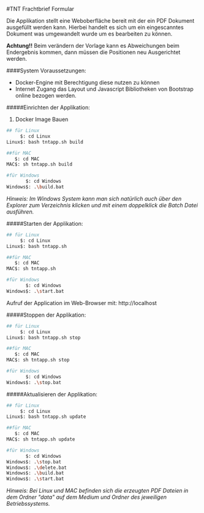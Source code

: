 #TNT Frachtbrief Formular

Die Applikation stellt eine Weboberfläche bereit mit der ein PDF Dokument ausgefüllt werden kann.
Hierbei handelt es sich um ein eingescanntes Dokument was umgewandelt wurde um es bearbeiten zu können.

**Achtung!!** Beim verändern der Vorlage kann es Abweichungen beim Endergebnis kommen, dann müssen die Positionen
neu Ausgerichtet werden.


####System Voraussetzungen:
- Docker-Engine mit Berechtigung diese nutzen zu können
- Internet Zugang das Layout und Javascript Bibliotheken von Bootstrap online bezogen werden.


#####Einrichten der Applikation:
1) Docker Image Bauen 
````bash
## für Linux
     $: cd Linux
Linux$: bash tntapp.sh build

##für MAC
   $: cd MAC
MAC$: sh tntapp.sh build

#für Windows
       $: cd Windows
Windows$: .\build.bat
````
*Hinweis: Im Windows System kann man sich natürlich auch über den Explorer zum Verzeichnis klicken und mit
        einem doppelklick die Batch Datei ausführen.*

#####Starten der Applikation:
````bash
## für Linux
     $: cd Linux
Linux$: bash tntapp.sh

##für MAC
   $: cd MAC
MAC$: sh tntapp.sh

#für Windows
       $: cd Windows
Windows$: .\start.bat
````

Aufruf der Application im Web-Browser mit: http://localhost

#####Stoppen der Applikation:

````bash
## für Linux
     $: cd Linux
Linux$: bash tntapp.sh stop

##für MAC
   $: cd MAC
MAC$: sh tntapp.sh stop

#für Windows
       $: cd Windows
Windows$: .\stop.bat
````
#####Aktualisieren der Applikation:

````bash
## für Linux
     $: cd Linux
Linux$: bash tntapp.sh update

##für MAC
   $: cd MAC
MAC$: sh tntapp.sh update

#für Windows
       $: cd Windows
Windows$: .\stop.bat
Windows$: .\delete.bat
Windows$: .\build.bat
Windows$: .\start.bat
````

*Hinweis: Bei Linux und MAC befinden sich die erzeugten PDF Dateien in dem Ordner "data" auf dem Medium und Ordner des jeweiligen Betriebssystems.*